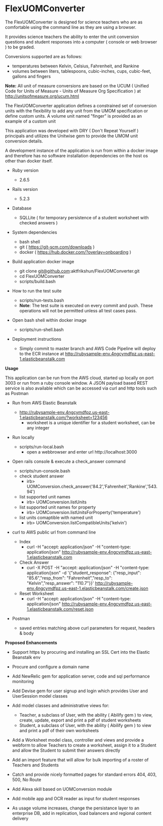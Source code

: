 # FlexUOMConverter



The FlexUOMConverter is designed for science teachers who are as comfortable using the command line as they are using a browser.

It provides science teachers the ability to enter the unit conversion questions and student responses into a computer ( console or web browser ) to be graded.

Conversions supported are as follows:
* temperatures between Kelvin, Celsius, Fahrenheit, and Rankine
* volumes between liters, tablespoons, cubic-inches, cups, cubic-feet, gallons and fingers

__Note:__ All unit of measure conversions are based on the UCUM ( Unified Code for Units of Measure - Units of Measure Org Specification ) at http://unitsofmeasure.org/ucum.html

The FlexUOMConverter application defines a constrained set of conversion units with the flexibility to add any unit from the UMOM specification or define custom units.  A volume unit named "finger" is provided as an example of a custom unit

This application was developed with DRY ( Don't Repeat Yourself ) principals and utilizes the Unitwise gem to provide the UMOM unit conversion details.

A development instance of the application is run from within a docker image and therefore has no software installation dependencies on the host os other than docker itself.

* Ruby version
  * 2.6.5

* Rails version
  * 5.2.3

* Database
  * SQLLite ( for temporary persistence of a student worksheet with checked answers )

* System dependencies
  * bash shell
  * git ( https://git-scm.com/downloads )
  * docker ( https://hub.docker.com/?overlay=onboarding )

* Build application docker image
  * git clone git@github.com:aktfrikshun/FlexUOMConverter.git
  * cd FlexUOMConverter
  * scripts/build.bash

* How to run the test suite
  * scripts/run-tests.bash
  * __Note__:  The test suite is executed on every commit and push.  These operations will not be permitted unless all test cases pass.

* Open bash shell within docker image
  * scripts/run-shell.bash

* Deployment instructions
  * Simply commit to master branch and AWS Code Pipeline will deploy to the ECR instance at http://rubysample-env.4ngcymdfpz.us-east-1.elasticbeanstalk.com

__Usage__

This application can be run from the AWS cloud, started up locally on port 3003 or run from a ruby console window.   A JSON payload based REST service is also available which can be accessed via curl and http tools such as Postman

* Run from AWS Elastic Beanstalk
  * http://rubysample-env.4ngcymdfpz.us-east-1.elasticbeanstalk.com/?worksheet=123456
    * worksheet is a unique identifier for a student worksheet, can be any integer

* Run locally
  * scripts/run-local.bash
    * open a webbrowser and enter url http://localhost:3000

* Open rails console & execute a check_answer command
  * scripts/run-console.bash
  * check student answer
    * irb> UOMConversion.check_answer('84.2','Fahrenheit','Rankine','543.94')
  * list supported unit names
    * irb> UOMConversion.listUnits
  * list supported unit names for property
    * irb> UOMConversion.listUnitsForProperty('temperature')
  * list units comaptible with named unit
    * irb> UOMConversion.listCompatibleUnits('kelvin')

* curl to AWS public url from command line
  * Index
    * curl -H "accept: application/json" -H "content-type: application/json" http://rubysample-env.4ngcymdfpz.us-east-1.elasticbeanstalk.com
  * Check Answer
    * curl -X POST -H "accept: application/json"  -H "content-type: application/json"   -d '{"student_response": {"resp_input": "85.6","resp_from": "Fahrenheit","resp_to": "Kelvin","resp_answer": "110.7"}}' http://rubysample-env.4ngcymdfpz.us-east-1.elasticbeanstalk.com/create.json
  * Reset Worksheet
    * curl -H "accept: application/json"  -H "content-type: application/json"   http://rubysample-env.4ngcymdfpz.us-east-1.elasticbeanstalk.com/reset.json

* Postman
  * saved entries matching above curl parameters for request, headers & body

__Proposed Enhancements__

* Support https by procuring and installing an SSL Cert into the Elastic Beanstalk env

* Procure and configure a domain name

* Add NewRelic gem for application server, code and sql performance monitoring

* Add Devise gem for user signup and login which provides User and UserSession model classes

* Add model classes and administrative views for:
  * Teacher, a subclass of User, with the ability ( Abilify gem ) to view, create, update, export and print a pdf of student worksheets
  * Student, a subclass of User, with the ability ( Abilify gem ) to view and print a pdf of their own worksheets

* Add a Worksheet model class, controller and views and provide a webform to allow Teachers to create a worksheet, assign it to a Student and allow the Student to submit their answers directly

* Add an import feature that will allow for bulk importing of a roster of Teachers and Students

* Catch and provide nicely formatted pages for standard errors 404, 403, 500, No Route

* Add Alexa skill based on UOMConversion module

* Add mobile app and OCR reader as input for student responses

* As usage volume increases, change the persistance layer to an enterprise DB, add in replication, load balancers and regional content delivery

